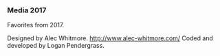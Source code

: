 ### Media 2017

Favorites from 2017.

Designed by Alec Whitmore. http://www.alec-whitmore.com/
Coded and developed by Logan Pendergrass.
